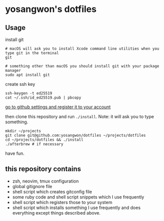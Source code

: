 # yosangwon's dotfiles

## Usage

install git

```
# macOS will ask you to install Xcode command line utilities when you type git in the terminal
git

# something other than macOS you should install git with your package manager
sudo apt install git
```

create ssh key

```
ssh-keygen -t ed25519
cat ~/.ssh/id_ed25519.pub | pbcopy
```

[go to github settings and register it to your account](https://github.com/settings/keys)

then clone this repository and run `./install`. Note: it will ask you to type something.

```
mkdir ~/projects
git clone git@github.com:yosangwon/dotfiles ~/projects/dotfiles
cd ~/projects/dotfiles && ./install
./afterbrew # if necessary
```

have fun.

## this repository contains
- zsh, neovim, tmux configuration
- global gitignore file
- shell script which creates gitconfig file
- some ruby code and shell script snippets which I use frequently
- shell script which registers those to your system
- shell script which installs something I use frequently and does everything except things described above.
